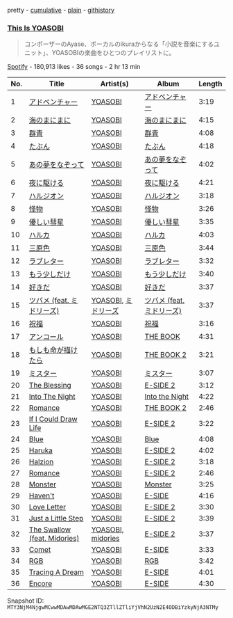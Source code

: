 pretty - [cumulative](/playlists/cumulative/37i9dQZF1DWVVbqQrqciCF.md) - [plain](/playlists/plain/37i9dQZF1DWVVbqQrqciCF) - [githistory](https://github.githistory.xyz/mackorone/spotify-playlist-archive/blob/main/playlists/plain/37i9dQZF1DWVVbqQrqciCF)

### [This Is YOASOBI](https://open.spotify.com/playlist/37i9dQZF1DWVVbqQrqciCF)

> コンポーザーのAyase、ボーカルのikuraからなる「小説を音楽にするユニット」、YOASOBIの楽曲をひとつのプレイリストに。

[Spotify](https://open.spotify.com/user/spotify) - 180,913 likes - 36 songs - 2 hr 13 min

| No. | Title | Artist(s) | Album | Length |
|---|---|---|---|---|
| 1 | [アドベンチャー](https://open.spotify.com/track/1w2tdCsX2yKFjbh3wHII94) | [YOASOBI](https://open.spotify.com/artist/64tJ2EAv1R6UaZqc4iOCyj) | [アドベンチャー](https://open.spotify.com/album/1oniwzKzy5hIwoAHjACgsi) | 3:19 |
| 2 | [海のまにまに](https://open.spotify.com/track/0loZ1KfQSLJxYR0Y7dImKN) | [YOASOBI](https://open.spotify.com/artist/64tJ2EAv1R6UaZqc4iOCyj) | [海のまにまに](https://open.spotify.com/album/6M4p4S5t8PuRZiq7zvMEPB) | 4:15 |
| 3 | [群青](https://open.spotify.com/track/0T4AitQuq8IJhWBWuZwkFA) | [YOASOBI](https://open.spotify.com/artist/64tJ2EAv1R6UaZqc4iOCyj) | [群青](https://open.spotify.com/album/4nLIK2uFzYUJqLAfJZYgLx) | 4:08 |
| 4 | [たぶん](https://open.spotify.com/track/62Lv9WcrfzJqhvYDbilJy3) | [YOASOBI](https://open.spotify.com/artist/64tJ2EAv1R6UaZqc4iOCyj) | [たぶん](https://open.spotify.com/album/2882DYZkYy3UOYyWOvbnnl) | 4:18 |
| 5 | [あの夢をなぞって](https://open.spotify.com/track/4BE1OloRc9xwjyqA4wFFuN) | [YOASOBI](https://open.spotify.com/artist/64tJ2EAv1R6UaZqc4iOCyj) | [あの夢をなぞって](https://open.spotify.com/album/6VtHuuDn351LBXwpxmvZqt) | 4:02 |
| 6 | [夜に駆ける](https://open.spotify.com/track/3dPtXHP0oXQ4HCWHsOA9js) | [YOASOBI](https://open.spotify.com/artist/64tJ2EAv1R6UaZqc4iOCyj) | [夜に駆ける](https://open.spotify.com/album/3GzwPyPZCyrqUTaurTaS23) | 4:21 |
| 7 | [ハルジオン](https://open.spotify.com/track/7HneEBTvTra2CRYsxgMOAi) | [YOASOBI](https://open.spotify.com/artist/64tJ2EAv1R6UaZqc4iOCyj) | [ハルジオン](https://open.spotify.com/album/4sKqN5y5RydUVgSSccH13q) | 3:18 |
| 8 | [怪物](https://open.spotify.com/track/06XQvnJb53SUYmlWIhUXUi) | [YOASOBI](https://open.spotify.com/artist/64tJ2EAv1R6UaZqc4iOCyj) | [怪物](https://open.spotify.com/album/41HUxKwnbrg8IdelmMibj9) | 3:26 |
| 9 | [優しい彗星](https://open.spotify.com/track/19fhOFi6pNGeZe5uiFlm7c) | [YOASOBI](https://open.spotify.com/artist/64tJ2EAv1R6UaZqc4iOCyj) | [優しい彗星](https://open.spotify.com/album/2JTvRXbEc1JGPrlKC435Jf) | 3:35 |
| 10 | [ハルカ](https://open.spotify.com/track/6wKmxUeMJAoz2GpMrw95z5) | [YOASOBI](https://open.spotify.com/artist/64tJ2EAv1R6UaZqc4iOCyj) | [ハルカ](https://open.spotify.com/album/6uq5X6zI466fOyPkzwVYTH) | 4:03 |
| 11 | [三原色](https://open.spotify.com/track/3FUCuf498nFHJXFYR1V9Bd) | [YOASOBI](https://open.spotify.com/artist/64tJ2EAv1R6UaZqc4iOCyj) | [三原色](https://open.spotify.com/album/3MeMuzwFRLje0g7fdni41h) | 3:44 |
| 12 | [ラブレター](https://open.spotify.com/track/185Wm4Mx09dQG0fUktklDm) | [YOASOBI](https://open.spotify.com/artist/64tJ2EAv1R6UaZqc4iOCyj) | [ラブレター](https://open.spotify.com/album/6RfHLN2DLnZLAvR5Ogb4jA) | 3:32 |
| 13 | [もう少しだけ](https://open.spotify.com/track/2pXmohBUnD5Li93sgpbPSg) | [YOASOBI](https://open.spotify.com/artist/64tJ2EAv1R6UaZqc4iOCyj) | [もう少しだけ](https://open.spotify.com/album/32fJ6KxH53e7buqrMsNH5I) | 3:40 |
| 14 | [好きだ](https://open.spotify.com/track/7537JfhvVpEqkrY2CIY7zu) | [YOASOBI](https://open.spotify.com/artist/64tJ2EAv1R6UaZqc4iOCyj) | [好きだ](https://open.spotify.com/album/1IOv9TZ1IarsEQ6RB7HEe0) | 3:37 |
| 15 | [ツバメ \(feat\. ミドリーズ\)](https://open.spotify.com/track/0yzX8MYYJHw7A3PLvgEc7e) | [YOASOBI](https://open.spotify.com/artist/64tJ2EAv1R6UaZqc4iOCyj), [ミドリーズ](https://open.spotify.com/artist/3y1b2eef2HLeYyqFJLtH4p) | [ツバメ \(feat\. ミドリーズ\)](https://open.spotify.com/album/3hLagbbi0Ud7VLJC9AxiTr) | 3:37 |
| 16 | [祝福](https://open.spotify.com/track/7ajpbW6tBpqUI9foCtwlLw) | [YOASOBI](https://open.spotify.com/artist/64tJ2EAv1R6UaZqc4iOCyj) | [祝福](https://open.spotify.com/album/7KS8ZZpgraGBazVoSeX6O4) | 3:16 |
| 17 | [アンコール](https://open.spotify.com/track/465JzFiajJO59sUrDFsxdC) | [YOASOBI](https://open.spotify.com/artist/64tJ2EAv1R6UaZqc4iOCyj) | [THE BOOK](https://open.spotify.com/album/1xhO0GSoezdPJcSuNe1ySv) | 4:31 |
| 18 | [もしも命が描けたら](https://open.spotify.com/track/5WYTSyhKonzQZ3hu14LNr6) | [YOASOBI](https://open.spotify.com/artist/64tJ2EAv1R6UaZqc4iOCyj) | [THE BOOK 2](https://open.spotify.com/album/5uStDUB4nlmItpz2AYlFtd) | 3:21 |
| 19 | [ミスター](https://open.spotify.com/track/2YbNZLoiREBYZo4HeKB8Np) | [YOASOBI](https://open.spotify.com/artist/64tJ2EAv1R6UaZqc4iOCyj) | [ミスター](https://open.spotify.com/album/4oGSH2U1aP0Jr0zldlMRAt) | 3:07 |
| 20 | [The Blessing](https://open.spotify.com/track/4KFvsGchCp4c7zphBlPxz3) | [YOASOBI](https://open.spotify.com/artist/64tJ2EAv1R6UaZqc4iOCyj) | [E\-SIDE 2](https://open.spotify.com/album/0ojhCKa6vLf8p81CNJ7ctO) | 3:12 |
| 21 | [Into The Night](https://open.spotify.com/track/0JyJVPi4IBCgj2wTRKb0yN) | [YOASOBI](https://open.spotify.com/artist/64tJ2EAv1R6UaZqc4iOCyj) | [Into the Night](https://open.spotify.com/album/6MZSQuewUgYmyFGvN5S0rz) | 4:22 |
| 22 | [Romance](https://open.spotify.com/track/0dSPApaBoWn6SA4GKWq9QK) | [YOASOBI](https://open.spotify.com/artist/64tJ2EAv1R6UaZqc4iOCyj) | [THE BOOK 2](https://open.spotify.com/album/5uStDUB4nlmItpz2AYlFtd) | 2:46 |
| 23 | [If I Could Draw Life](https://open.spotify.com/track/5ASNsnnOvreLu9FtvA3jpR) | [YOASOBI](https://open.spotify.com/artist/64tJ2EAv1R6UaZqc4iOCyj) | [E\-SIDE 2](https://open.spotify.com/album/0ojhCKa6vLf8p81CNJ7ctO) | 3:22 |
| 24 | [Blue](https://open.spotify.com/track/3eGKvQ0eYpyl28lMo8ZT93) | [YOASOBI](https://open.spotify.com/artist/64tJ2EAv1R6UaZqc4iOCyj) | [Blue](https://open.spotify.com/album/142pAHbasPxFPBKbS5wsb3) | 4:08 |
| 25 | [Haruka](https://open.spotify.com/track/0jFon5RVg19KlwNVnXVX0s) | [YOASOBI](https://open.spotify.com/artist/64tJ2EAv1R6UaZqc4iOCyj) | [E\-SIDE 2](https://open.spotify.com/album/0ojhCKa6vLf8p81CNJ7ctO) | 4:02 |
| 26 | [Halzion](https://open.spotify.com/track/6YgWUfKPwZJigKBbSDwu7e) | [YOASOBI](https://open.spotify.com/artist/64tJ2EAv1R6UaZqc4iOCyj) | [E\-SIDE 2](https://open.spotify.com/album/0ojhCKa6vLf8p81CNJ7ctO) | 3:18 |
| 27 | [Romance](https://open.spotify.com/track/6Kh3obD8LG4yeXxQDhr6Vr) | [YOASOBI](https://open.spotify.com/artist/64tJ2EAv1R6UaZqc4iOCyj) | [E\-SIDE 2](https://open.spotify.com/album/0ojhCKa6vLf8p81CNJ7ctO) | 2:46 |
| 28 | [Monster](https://open.spotify.com/track/7M9lc2hHXKQobbHQ31Yg2v) | [YOASOBI](https://open.spotify.com/artist/64tJ2EAv1R6UaZqc4iOCyj) | [Monster](https://open.spotify.com/album/3GUW4WpvJPXgzsOW1hVifv) | 3:25 |
| 29 | [Haven't](https://open.spotify.com/track/33ALvsldNGJduk3Bqr7VjS) | [YOASOBI](https://open.spotify.com/artist/64tJ2EAv1R6UaZqc4iOCyj) | [E\-SIDE](https://open.spotify.com/album/2Il38p3xyKeLHM5tHa4b6R) | 4:16 |
| 30 | [Love Letter](https://open.spotify.com/track/325iR7dCw6hNekr48puGdG) | [YOASOBI](https://open.spotify.com/artist/64tJ2EAv1R6UaZqc4iOCyj) | [E\-SIDE 2](https://open.spotify.com/album/0ojhCKa6vLf8p81CNJ7ctO) | 3:30 |
| 31 | [Just a Little Step](https://open.spotify.com/track/3UCbRuJbsnEZeGLXefqeow) | [YOASOBI](https://open.spotify.com/artist/64tJ2EAv1R6UaZqc4iOCyj) | [E\-SIDE 2](https://open.spotify.com/album/0ojhCKa6vLf8p81CNJ7ctO) | 3:39 |
| 32 | [The Swallow \(feat\. Midories\)](https://open.spotify.com/track/6oexafIxFkZaEEcfJCsx4y) | [YOASOBI](https://open.spotify.com/artist/64tJ2EAv1R6UaZqc4iOCyj), [midories](https://open.spotify.com/artist/71hoL3Rlmuptv4h4g2bJxU) | [E\-SIDE 2](https://open.spotify.com/album/0ojhCKa6vLf8p81CNJ7ctO) | 3:37 |
| 33 | [Comet](https://open.spotify.com/track/7LrT6Lpn0hOQ58pbBP6D2M) | [YOASOBI](https://open.spotify.com/artist/64tJ2EAv1R6UaZqc4iOCyj) | [E\-SIDE](https://open.spotify.com/album/2Il38p3xyKeLHM5tHa4b6R) | 3:33 |
| 34 | [RGB](https://open.spotify.com/track/55O5PJor96At64xOQSWnkc) | [YOASOBI](https://open.spotify.com/artist/64tJ2EAv1R6UaZqc4iOCyj) | [RGB](https://open.spotify.com/album/1lFZcTOrL1ZukflkJg9zX2) | 3:42 |
| 35 | [Tracing A Dream](https://open.spotify.com/track/4L9Iuupn2JTSCHSn8uVdD6) | [YOASOBI](https://open.spotify.com/artist/64tJ2EAv1R6UaZqc4iOCyj) | [E\-SIDE](https://open.spotify.com/album/2Il38p3xyKeLHM5tHa4b6R) | 4:01 |
| 36 | [Encore](https://open.spotify.com/track/0O0RP8iesLTKxhlEY4MKX6) | [YOASOBI](https://open.spotify.com/artist/64tJ2EAv1R6UaZqc4iOCyj) | [E\-SIDE](https://open.spotify.com/album/2Il38p3xyKeLHM5tHa4b6R) | 4:30 |

Snapshot ID: `MTY3NjM4NjgwMCwwMDAwMDAwMGE2NTQ3ZTllZTliYjVhN2UzN2E4ODBiYzkyNjA3NTMy`
